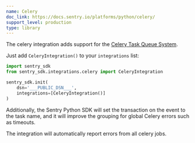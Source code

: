 ```yaml
---
name: Celery
doc_link: https://docs.sentry.io/platforms/python/celery/
support_level: production
type: library
---
```


The celery integration adds support for the [Celery Task Queue System](http://www.celeryproject.org/).

Just add `CeleryIntegration()` to your `integrations` list:

```python
import sentry_sdk
from sentry_sdk.integrations.celery import CeleryIntegration

sentry_sdk.init(
    dsn='___PUBLIC_DSN___',
    integrations=[CeleryIntegration()]
)
```

Additionally, the Sentry Python SDK will set the transaction on the event to the task name, and it will improve the grouping for global Celery errors such as timeouts.

The integration will automatically report errors from all celery jobs.

<!-- TODO-ADD-VERIFICATION-EXAMPLE -->
